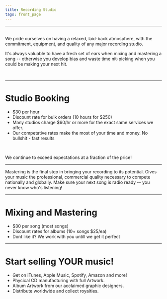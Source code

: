 ```yaml
---
title: Recording Studio
tags: front_page
---
```

- - -

<br/>
We pride ourselves on having a relaxed, laid-back atmosphere, with the commitment, equipment, and quality of any major recording studio.

It's always valuable to have a fresh set of ears when mixing and mastering a song -- otherwise you develop bias and waste time nit-picking when you could be making your next hit.

<br/>

- - -

# Studio Booking

*  $30 per hour
*  Discount rate for bulk orders (10 hours for $250)
*  Many studios charge $60/hr or more for the exact same services we offer.
*  Our competative rates make the most of your time and money. No bullshit - fast results

<br/>

We continue to exceed expectations at a fraction of the price!

<!-- Give us a try today and your first hour is free! -->

- - -

 Mastering is the final step in bringing your recording to its potential. Gives your music the professional, commercial quality necessary to compete nationally and globally. Make sure your next song is radio ready --  you never know who's listening!

- - -

# Mixing and Mastering

*  $30 per song (most songs)
*  Discount rates for albums (10+ songs $25/ea)
*  Dont like it? We work with you untill we get it perfect

- - -

# Start selling YOUR music!

*   Get on iTunes, Apple Music, Spotify, Amazon and more!
*   Phycical CD manufacturing with full Artwork.
*   Album Artwork from our acclaimed graphic designers.
*   Distribute worldwide and collect royalties.

<br/>
<br/>
